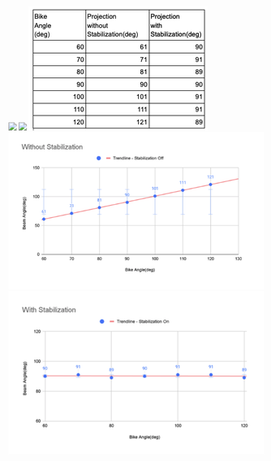 
![](Documentation/Fig/GIF-NoStabilization.gif)
![](Documentation/Fig/GIF-Stabilization.gif)
![](Documentation/Fig/DataForGraph.png)
![](Documentation/Fig/Graph-Non-Stabilized.png)
![](Documentation/Fig/Graph-Stabilized.png)
